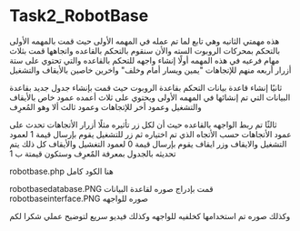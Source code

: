 # Task2_RobotBase
هذه مهمتي الثانيه وهي تابع لما تم عمله في المهمه الأولى
حيث قمت بالمهمه الأولى بالتحكم بمحركات الروبوت السته 
والأن سنقوم بالتحكم بالقاعده واتجاهها 
قمت بثلاث مهام فرعيه في هذه المهمه 
أولًا إنشاء واجهه للتحكم بالقاعده
والتي تحتوي على ستة أزرار
أربعه منهم للإتجاهات 
"يمين ويسار أمام وخلف"
واخرين خاصين بالأيقاف والتشغيل 

ثانيًا إنشاء قاعدة بيانات التحكم بقاعدة الروبوت 
حيث قمت بإنشاء جدول جديد بقاعدة البيانات التي تم إنشائها في المهمه الأولى
ويحتوي على ثلاث أعمده عمود خاص بالأيقاف والتشغيل وعمود أخر للإتجاهات وعمود ثالث ألا وهو المُعرِف

ثالثًا تم ربط الواجهه بالقاعده حيث أن لكل زر تأثيره
مثلًا أزرار الأتجاهات تحدث  على عمود الأتجاهات حسب الأتجاه الذي تم اختياره
ثم زر للتشغيل يقوم بإرسال قيمة 1 لعمود التشغيل والايقاف
وزر ايقاف يقوم بإرسال قيمة 0 لعمود التغشيل والأيقاف
كل ذلك يتم تحديثه بالجدول بمعرفة المٌعرِف
وستكون قيمتة ب 1


robotbase.php
هنا الكود كامل 

robotbasedatabase.PNG
 قمت بإدراج صوره لقاعدة البيانات
robotbaseinterface.PNG
صوره للواجهه


وكذلك صوره تم استخدامها كخلفيه للواجهه
وكذلك فيديو سريع لتوضيح عملي
شكرا لكم


